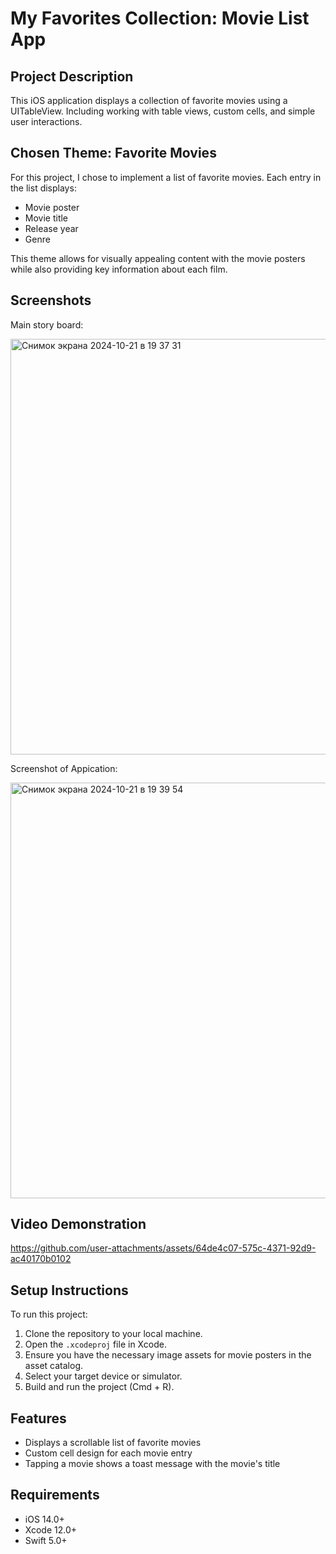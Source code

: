 # My Favorites Collection: Movie List App

## Project Description
This iOS application displays a collection of favorite movies using a UITableView. Including working with table views, custom cells, and simple user interactions.

## Chosen Theme: Favorite Movies
For this project, I chose to implement a list of favorite movies. Each entry in the list displays:
- Movie poster
- Movie title
- Release year
- Genre

This theme allows for visually appealing content with the movie posters while also providing key information about each film.

## Screenshots
Main story board:

<img width="665" alt="Снимок экрана 2024-10-21 в 19 37 31" src="https://github.com/user-attachments/assets/f91f7081-34a3-4f6c-9f9d-3316f76b08c7">

Screenshot of Appication:

<img width="665" alt="Снимок экрана 2024-10-21 в 19 39 54" src="https://github.com/user-attachments/assets/30995362-3b7e-4e9d-9581-2673216e51a2">


## Video Demonstration

https://github.com/user-attachments/assets/64de4c07-575c-4371-92d9-ac40170b0102



## Setup Instructions
To run this project:

1. Clone the repository to your local machine.
2. Open the `.xcodeproj` file in Xcode.
3. Ensure you have the necessary image assets for movie posters in the asset catalog.
4. Select your target device or simulator.
5. Build and run the project (Cmd + R).

## Features
- Displays a scrollable list of favorite movies
- Custom cell design for each movie entry
- Tapping a movie shows a toast message with the movie's title

## Requirements
- iOS 14.0+
- Xcode 12.0+
- Swift 5.0+
